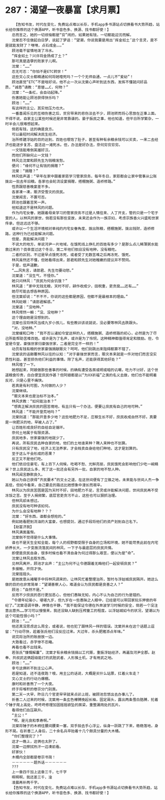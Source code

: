 # 287：渴望一夜暴富【求月票】
        【告知书友，时代在变化，免费站点难以长存，手机app多书源站点切换看书大势所趋，站长给你推荐的这个换源APP，听书音色多、换源、找书都好使！】
       总而言之，她的一切烦恼都是“穷”闹的，如果她有钱，一切都能迎刃而解。
       沈棠忍不住做起白日梦，说起了梦话：“望潮，你说我要是用出‘挥金如土’这个言灵，是不是就能发财了？嘿嘿，点石成金。。。”
       顾池毫不留情地泼了冷水。
       “挥金如土？兴许将金扬成了土？”
       那可真是造孽的败家子儿啊。
       沈棠：“……”
       忍无可忍：“你怕不是ETC转世！”
       这些文心文士都精通如何将她噎死吗？一个个无师自通，一点儿不“爱幼”！
       顾池直觉“ETC”不是啥好词，他不止一次从沈棠心声听到这东西，发挥不懂就问好品质，“诚恳”请教：“意替……C，何物？”
       沈棠：“一条杠，会自动起降。”
       伤害她能让顾池获得快乐吗？
       顾池：“……”
       有这样的主公，其实他压力也大。
       一番喜闻乐见的互相伤害之后，贫穷带来的悲伤淡去不少，顾池转而将心思放在正事上面。不得不说，自家主公某些时候还是非常靠谱的。晏子振民之事，他也知道，但平日所学繁杂，一时半会儿很难想起来。
       倘若有钱，这的确是良方。
       可以最短时间解决民生经济。
       治所修建浮姑的目的达到，百姓也喂饱了肚子，甚至有种有余粮余钱可以买卖，一来二去经济也能逐步复苏，盘活这一滩死水。但，办法是好办法，奈何穷穷穷穷。
       一文钱能难倒英雄好汉。
       而他们所缺何止一文钱？
       林风见沈棠和顾先生为钱粮发愁。
       便问：“缘何不让有钱的捐赠？”
       沈棠：“捐赠？”
       林风低声道：“早年在家中跟着家慈学习管家庶务，每年冬日，家慈都会让家中管事从公账拨出一批去年旧粮。各家也会轮流设宴捐赠，搭棚施粥、造桥修路。”
       性质跟慈善晚宴差不多。
       各家凑一凑，赈济受雪灾的庶民。
       沈棠闻言，不置可否。
       顾池也跟着苦笑一声。
       他知道这不是林风的问题。
       作为内宅女眷，她跟着母亲学习的管家庶务不过是人情往来、人丁开支，管的只是一个宅子里的人。以林风的家世，倘若没有那些变故，未来还会作为一族宗妇，考虑宗族香火兴盛和世家传承，但这远远不够。
       或许以一个生活环境相对单纯的内宅女眷角度，拨出陈粮，搭棚施粥，拨出钱财，造桥修路，这种行为已经能解决问题。
       但是，真能解决问题？
       不说大的地方，单说河尹一片地域，在饿死线上挣扎的百姓有多少？是那么点儿稀薄粥水能救过来的？侥幸度过这个冬日，第二年他们依旧没有地种，没有粮吃。
       二者的区别，不过是早点饿死冻死，或者受了无数苦难之后再冻死、饿死。
       林风虽然还不懂，但她看得出来，郎君和顾先生对她稚嫩的提议并不赞同。
       于是，低声道歉。
       “……风失言，请郎君、先生勿要动怒。”
       沈棠道：“没生气，不怪你。”
       她只问林风：“庶民为何会饥饿？”
       林风道：“家中无钱无粮，天时不好，耕作收成少，田税重，吏贪腐……还有……”
       她尽可能去想各种原因。
       但沈棠却说：“不不不，你说的这些都是原因，但都不是最根本的理由。”
       林风眨眼：“请郎君解惑。”
       沈棠道：“没地种。”
       林风愕然一瞬：“没、没地种？”
       这个理由她是没想到的。
       沈棠也没将林风当成九岁小孩儿，有些教训该说就说，没必要等林风去跌跟头。
       “对，没地种。”
       沈棠缓和口吻：“我不否认诸如令堂这样的人，搭棚施粥、造桥修路的初心，必然是为了尽己所能帮助苦难百姓。或许是为了名声，或许是为了怜悯，这种精神都值得肯定和鼓励。但，令堂是令堂，豪强世家归豪强世家，二者是完全不一样的！”
       动员有钱有粮的世家豪强捐献赈灾？呵呵，他们别跳出来阻碍都算不错了。
       沈棠说的话颠覆林风以往的认知：“对于豪强世家而言，赈灾本来就是一件对他们而言没实质性利益，甚至损伤他们利益的事情。除了名声，还能获得其他好处？”
       林风噎了一下。
       她想起来，阿娘做那些善事的时候，的确有遭受各房或明或暗的讥嘲，吃力不讨好，这个世道粮食珍贵，白白便宜庶民作甚？但阿娘都是以“为XX祈福”之类的名义去做，他们也不能明着反对，只是心里不痛快。
       若真是有利可图，为何做的人少？
       沈棠继续。
       “赈灾本来也是治标不治本。”
       林风求教：“如何能治本？”
       “想真正解决庶民的困苦境地，有且只有一个办法，便要让庶民有自己的地可种。”
       林风道：“不能开垦荒地吗？”
       沈棠则道：“那能开垦多少地？这些地肥力不足，庄稼生长不好，庶民收成自然不好。真要是一块肥沃的地，早被人占了。”
       让百姓形成良好的自给自足循环。
       奈何土地属于有限资源。
       庶民地多，世家豪强的地就少了。
       再说，所有庶民去种自家的地，他们的土地谁来种？聘人来种也不划算。
       只有庶民没了地，经济上无法养家，才会贱卖自身给他们种地，这才是划算的。
       至于这么干会形成的恶果？
       反正又不是他们吃。
       他们依旧住豪宅，有上百下人伺候，吃喝不愁、光鲜亮丽，庶民饿死会影响他们少吃一碗精米？世上庶民这么多，死了这一批还会有另外一批，自家的地不愁人种。
       林风闻言静默良久。
       她以为自己获得“齐民要术”的文士之道，在这世间便有了立锥之地，未来能与世间人杰一争高低，但如今看来，自己要走的路远比她想象中漫长而艰辛。
       林风以为庶民苦困是因为天时不好，田地肥力不足，言灵或许能解决问题，世间庶民再不受冻馁之苦。至于人祸频繁，底层官吏贪污不止，这些也可以狠抓治理。
       但林风却未想过。
       庶民没有地可种该如何。
       为什么会没有地种？？？
       沈棠：“好东西，谁都会想抢的。”
       例如她看肥到流油的大富豪，也想提剑，通过手段将他们的资产划到自己名下。
       【劫富济我】
       林风满面羞惭。
       沈棠倒不觉得是什么大事情。
       谁也不是天生全知全能，每个人的视野都受限于自身的立场和环境，她不能苛责此前在内宅娇养长大，一夕变故流落民间的林风，一下子与最底层的庶民共情。
       即便是庶民自身，很多时候也看不清自身为何过得那么艰苦，便以为是“命”。
       沈棠让林风去取东西。
       见林风离开，顾池才出声：“主公为何不让令德跟着无晦他们一起安顿庶民？”
       多接触，开窍才快。
       沈棠摇摇头。
       是她故意从褚曜手中将林风调来的，让林风忙着整理治所，暂时与浮姑城庶民隔开。她这么做的目的也非常简单：“望潮善察人心，难道会认为庶民都是良善之人？”
       顾池：“自然不是。”
       反而不少庶民的恶行更加恶心，但他们愚昧无知，内心不认为自己的行为是错的。
       “令德年纪虽小，堪堪九岁，但九岁在一些愚昧之人眼中，已经是可以带回家玩乐狎亵的年纪了。”沈棠语调平静，神情也平静，“我不能保证令德在外奔波学习时候的安全，倘若一个没注意出意外……学习可以慢慢来，我还没缺人缺到压榨童工的程度。以浮姑城如今的状况，望潮以为这个可能性很小吗？”
       顾池：“……”
       他还真没思虑这么周全，或者说，他也犯了跟林风一样的错误。沈棠并未在这个话题上逗留：“行动尽快，趁着张氏他们没反应过来。大过年，杀头肥猪添点年味。”
       说完将治所的账册放一边。
       大致看过，赤字惨不忍睹。
       再看也看不出钱来。
       若张氏“慷慨解囊”，沈棠才有余粮余钱搞以工代赈，重振浮姑经济，再遍及河尹全郡。赵奉、共叔武这俩超级能打的武胆武者、人形推土机，才有用武之地。
       顾池：“……”
       幸亏这俩听不到主公心声。
       若是知道，还不连夜跑？哦，用主公的话说，大概是买什么站票，扛着火车走？
       文心文士的行动力爆棚。
       康时和祈善熬了一个大夜。
       终于将堆积的卷宗分门别类。
       第二天一大早，昨日几个官吏早早就来点卯上班，被顾池忽悠出去办事儿了。
       祈善二人过来的时候，沈棠用一条玄色襻膊挽起长袖，固定肩头，露出两条雪白胳膊，抡着个锤子爬上高处，咚咚咚修理加固摇摇欲坠的房梁，重整漏雨处的瓦片。
       看得他们血压飙升。
       “主公！”
       “啊，是元良和季寿啊。”
       沈棠将锤子的木柄往腰间腰束一塞，双手拍去手心浮尘，纵身一跃跳了下来，稳稳落地，身形不晃。在祈善二人身后，二十余名兵卒抬着十几个颇具分量的大木桶。
       “你们整理完了？”
       这才一晚上，这俩也太肝了。
       沈棠一边擦拭热汗一边凑前看。
       好家伙！
       木桶内全部都是卷宗书简！
       －－－－－－题外话－－－－－－
       ???
       上一章四千加上这章三千，七千字
       啊啊啊，我还差三千，淦
       凌晨再补两千字。
       【告知书友，时代在变化，免费站点难以长存，手机app多书源站点切换看书大势所趋，站长给你推荐的这个换源APP，听书音色多、换源、找书都好使！】